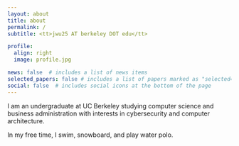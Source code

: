 ```yaml
---
layout: about
title: about
permalink: /
subtitle: <tt>jwu25 AT berkeley DOT edu</tt>

profile:
  align: right
  image: profile.jpg

news: false  # includes a list of news items
selected_papers: false # includes a list of papers marked as "selected={true}"
social: false  # includes social icons at the bottom of the page
---
```


I am an undergraduate at UC Berkeley studying computer science and business administration with interests in cybersecurity and computer architecture. 

In my free time, I swim, snowboard, and play water polo.
